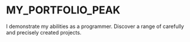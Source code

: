 # MY_PORTFOLIO_PEAK
I demonstrate my abilities as a programmer. Discover a range of carefully and precisely created projects. 
